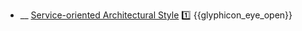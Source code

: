 * __ [Service-oriented Architectural Style]({{baseUrl}}/architecture/architecturalStyles/serviceOriented) :one: <trigger for="pop:architecturalStyles-serviceOriented-preview">{{glyphicon_eye_open}}</trigger>

<popover id="pop:architecturalStyles-serviceOriented-preview" title="{{glyphicon_eye_open}} Service-oriented Architectural Style" placement="right">
  <div slot="content">
    <include src=".\preview.md" />
  </div>
</popover>
